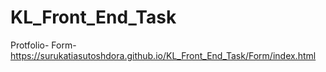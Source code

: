 # KL_Front_End_Task
Protfolio-
Form- https://surukatiasutoshdora.github.io/KL_Front_End_Task/Form/index.html
